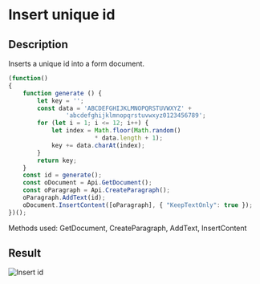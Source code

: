 # Insert unique id

## Description

Inserts a unique id into a form document.

<!-- This code snippet is shown in the screenshot. -->

<!-- eslint-skip -->

``` ts
(function()
{
    function generate () {
        let key = '';
        const data = 'ABCDEFGHIJKLMNOPQRSTUVWXYZ' +
                'abcdefghijklmnopqrstuvwxyz0123456789';
        for (let i = 1; i <= 12; i++) {
            let index = Math.floor(Math.random()
                        * data.length + 1);
            key += data.charAt(index);
        }
        return key;
    }
    const id = generate();
    const oDocument = Api.GetDocument();
    const oParagraph = Api.CreateParagraph();
    oParagraph.AddText(id);
    oDocument.InsertContent([oParagraph], { "KeepTextOnly": true });
})();
```

Methods used: GetDocument, CreateParagraph, AddText, InsertContent

## Result

![Insert id](/assets/images/plugins/insert-id.png)
